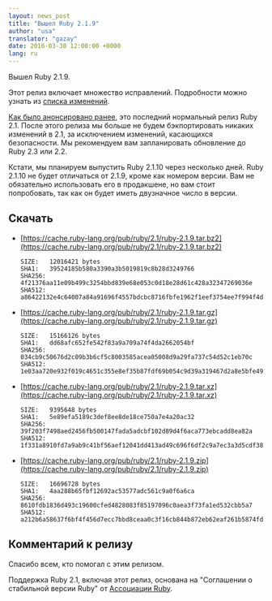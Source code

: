 ```yaml
---
layout: news_post
title: "Вышел Ruby 2.1.9"
author: "usa"
translator: "gazay"
date: 2016-03-30 12:00:00 +0000
lang: ru
---
```


Вышел Ruby 2.1.9.

Этот релиз включает множество исправлений.
Подробности можно узнать из [списка изменений](http://svn.ruby-lang.org/repos/ruby/tags/v2_1_9/ChangeLog).

[Как было анонсировано ранее](https://www.ruby-lang.org/ru/news/2016/02/24/support-plan-of-ruby-2-0-0-and-2-1/),
это последний нормальный релиз Ruby 2.1.
После этого релиза мы больше не будем бэкпортировать никаких изменений в 2.1,
за исключением изменений, касающихся безопасности.
Мы рекомендуем вам запланировать обновление до Ruby 2.3 или 2.2.

Кстати, мы планируем выпустить Ruby 2.1.10 через несколько дней.
Ruby 2.1.10 не будет отличаться от 2.1.9, кроме как номером версии.
Вам не обязательно использовать его в продакшене, но вам стоит попробовать,
так как он будет иметь двузначное число в версии.

## Скачать

* [https://cache.ruby-lang.org/pub/ruby/2.1/ruby-2.1.9.tar.bz2](https://cache.ruby-lang.org/pub/ruby/2.1/ruby-2.1.9.tar.bz2)

      SIZE:   12016421 bytes
      SHA1:   39524185b580a3390a3b5019819c8b28d3249766
      SHA256: 4f21376aa11e09b499c3254bbd839e68e053c0d18e28d61c428a32347269036e
      SHA512: a86422132e4c64007a84a91696f4557bdcbc8716fbfe1962f1eef3754ee7f994f4de0b5b7e7231c25057515767040d5c4af33339750b6db15744662e9bd24f38

* [https://cache.ruby-lang.org/pub/ruby/2.1/ruby-2.1.9.tar.gz](https://cache.ruby-lang.org/pub/ruby/2.1/ruby-2.1.9.tar.gz)

      SIZE:   15166126 bytes
      SHA1:   dd68afc652fe542f83a9a709a74f4da2662054bf
      SHA256: 034cb9c50676d2c09b3b6cf5c8003585acea05008d9a29fa737c54d52c1eb70c
      SHA512: 1e03aa720e932f019c4651c355e8ef35b87fdf69b054c9d39a319467d2a8e5bfe4995cbacd9add36b832c77761a47c9d1040f00e856ad5888d69ec7221455e35

* [https://cache.ruby-lang.org/pub/ruby/2.1/ruby-2.1.9.tar.xz](https://cache.ruby-lang.org/pub/ruby/2.1/ruby-2.1.9.tar.xz)

      SIZE:   9395648 bytes
      SHA1:   5e89efa5189c3def8ee8de18ce750a7e4a20ac32
      SHA256: 39f203f7498aed2456fb500147fada5adcbf102d89d4f6aca773ebcadd8ea82a
      SHA512: 1f331a8910fd7a9ab9c41bf56aef12041dd413ad49c696f6df2c9a7ec3a3d5cdf383f2a3d30949ea37b8ecb39f50355e526412b36ed4e07b60733d9db4d2bd14

* [https://cache.ruby-lang.org/pub/ruby/2.1/ruby-2.1.9.zip](https://cache.ruby-lang.org/pub/ruby/2.1/ruby-2.1.9.zip)

      SIZE:   16696728 bytes
      SHA1:   4aa288b65fbf12692ac53577adc561c9a0f6a6ca
      SHA256: 8610fdb1836d493c19600cfed4828083f85197096c0aea3f73fa1ed532cbb5a7
      SHA512: a212b6a58637f6bf4f456d7ecc7bbd8ceaa0c3f16cb844b872eb62eaf261b5874fdb79705241d05a356fcdc1d3fdd8a94fcd8e6ca62190e9f544c8f45a9f41af

## Комментарий к релизу

Спасибо всем, кто помогал с этим релизом.

Поддержка Ruby 2.1, включая этот релиз, основана на "Соглашении о стабильной версии Ruby" от [Ассоциации Ruby](http://www.ruby.or.jp/).
